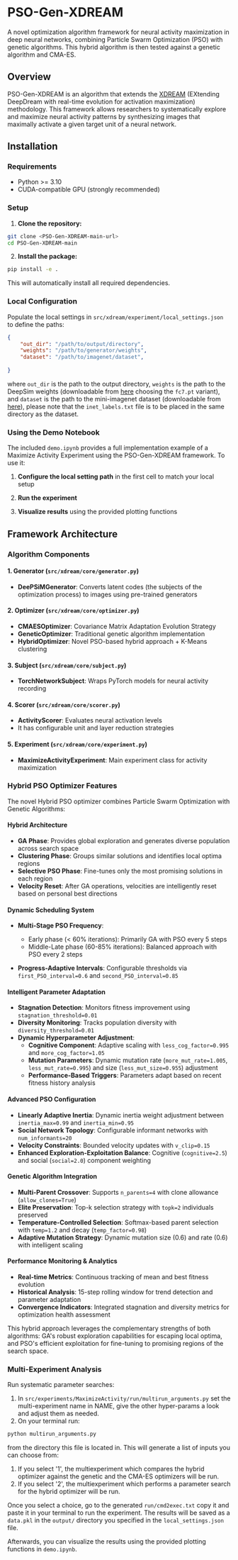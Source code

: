 # PSO-Gen-XDREAM

A novel optimization algorithm framework for neural activity maximization in deep neural networks, combining Particle Swarm Optimization (PSO) with genetic algorithms. This hybrid algorithm is then tested against a genetic algorithm and CMA-ES.

## Overview

PSO-Gen-XDREAM is an algorithm that extends the [XDREAM](https://klab.tch.harvard.edu/publications/PDFs/gk7791.pdf) (EXtending DeepDream with real-time evolution for activation maximization) methodology. This framework allows researchers to systematically explore and maximize neural activity patterns by synthesizing images that maximally activate a given target unit of a neural network.

## Installation

### Requirements

- Python >= 3.10
- CUDA-compatible GPU (strongly recommended)

### Setup

1. **Clone the repository:**
```bash
git clone <PSO-Gen-XDREAM-main-url>
cd PSO-Gen-XDREAM-main
```

2. **Install the package:**
```bash
pip install -e .
```

This will automatically install all required dependencies.

### Local Configuration

Populate the local settings in `src/xdream/experiment/local_settings.json` to define the paths:

```json
{
    "out_dir": "/path/to/output/directory",
    "weights": "/path/to/generator/weights", 
    "dataset": "/path/to/imagenet/dataset",
   
}
```
where `out_dir` is the path to the output directory, `weights` is the path to the DeepSim weights (downloadable from [here](https://drive.google.com/drive/folders/1sV54kv5VXvtx4om1c9kBPbdlNuurkGFi) choosing the `fc7.pt` variant), and `dataset` is the path to the mini-imagenet dataset (downloadable from [here](https://www.kaggle.com/datasets/arjunashok33/miniimagenet)), please note that the `inet_labels.txt` file is to be placed in the same directory as the dataset.




### Using the Demo Notebook

The included `demo.ipynb` provides a full implementation example of a Maximize Activity Experiment using the PSO-Gen-XDREAM framework. To use it:



1. **Configure the local setting path** in the first cell to match your local setup

2. **Run the experiment** 

3. **Visualize results** using the provided plotting functions

## Framework Architecture

### Algorithm Components

#### 1. **Generator** (`src/xdream/core/generator.py`)
- **DeePSiMGenerator**: Converts latent codes (the subjects of the optimization process) to images using pre-trained generators


#### 2. **Optimizer** (`src/xdream/core/optimizer.py`)
- **CMAESOptimizer**: Covariance Matrix Adaptation Evolution Strategy
- **GeneticOptimizer**: Traditional genetic algorithm implementation  
- **HybridOptimizer**: Novel PSO-based hybrid approach + K-Means clustering

#### 3. **Subject** (`src/xdream/core/subject.py`)
- **TorchNetworkSubject**: Wraps PyTorch models for neural activity recording


#### 4. **Scorer** (`src/xdream/core/scorer.py`)
- **ActivityScorer**: Evaluates neural activation levels
- It has configurable unit and layer reduction strategies

#### 5. **Experiment** (`src/xdream/core/experiment.py`)
- **MaximizeActivityExperiment**: Main experiment class for activity maximization


### Hybrid PSO Optimizer Features

The novel Hybrid PSO optimizer combines Particle Swarm Optimization with Genetic Algorithms:

#### **Hybrid Architecture**
- **GA Phase**: Provides global exploration and generates diverse population across search space
- **Clustering Phase**: Groups similar solutions and identifies local optima regions
- **Selective PSO Phase**: Fine-tunes only the most promising solutions in each region
- **Velocity Reset**: After GA operations, velocities are intelligently reset based on personal best directions

#### **Dynamic Scheduling System**
- **Multi-Stage PSO Frequency**: 
  - Early phase (< 60% iterations): Primarily GA with PSO every 5 steps
  - Middle-Late phase (60-85% iterations): Balanced approach with PSO every 2 steps  

- **Progress-Adaptive Intervals**: Configurable thresholds via `first_PSO_interval=0.6` and `second_PSO_interval=0.85`

#### **Intelligent Parameter Adaptation**
- **Stagnation Detection**: Monitors fitness improvement using `stagnation_threshold=0.01`
- **Diversity Monitoring**: Tracks population diversity with `diversity_threshold=0.01`
- **Dynamic Hyperparameter Adjustment**:
  - **Cognitive Component**: Adaptive scaling with `less_cog_factor=0.995` and `more_cog_factor=1.05`
  - **Mutation Parameters**: Dynamic mutation rate (`more_mut_rate=1.005`, `less_mut_rate=0.995`) and size (`less_mut_size=0.955`) adjustment
  - **Performance-Based Triggers**: Parameters adapt based on recent fitness history analysis

#### **Advanced PSO Configuration**
- **Linearly Adaptive Inertia**: Dynamic inertia weight adjustment between `inertia_max=0.99` and `inertia_min=0.95`
- **Social Network Topology**: Configurable informant networks with `num_informants=20`
- **Velocity Constraints**: Bounded velocity updates with `v_clip=0.15`
- **Enhanced Exploration-Exploitation Balance**: Cognitive (`cognitive=2.5`) and social (`social=2.0`) component weighting

#### **Genetic Algorithm Integration**
- **Multi-Parent Crossover**: Supports `n_parents=4` with clone allowance (`allow_clones=True`)
- **Elite Preservation**: Top-k selection strategy with `topk=2` individuals preserved
- **Temperature-Controlled Selection**: Softmax-based parent selection with `temp=1.2` and decay (`temp_factor=0.98`)
- **Adaptive Mutation Strategy**: Dynamic mutation size (0.6) and rate (0.6) with intelligent scaling

#### **Performance Monitoring & Analytics**
- **Real-time Metrics**: Continuous tracking of mean and best fitness evolution
- **Historical Analysis**: 15-step rolling window for trend detection and parameter adaptation
- **Convergence Indicators**: Integrated stagnation and diversity metrics for optimization health assessment



This hybrid approach leverages the complementary strengths of both algorithms: GA's robust exploration capabilities for escaping local optima, and PSO's efficient exploitation for fine-tuning to promising regions of the search space.

### Multi-Experiment Analysis

Run systematic parameter searches:

1. In `src/experiments/MaximizeActivity/run/multirun_arguments.py` set the multi-experiment name in NAME, give the other hyper-params a look and adjust them as needed.
2. On your terminal run:
```bash
python multirun_arguments.py
```
from the directory this file is located in. This will generate a list of inputs you can choose from:
1. If you select '1', the multiexperiment which compares the hybrid optimizer against the genetic and the CMA-ES optimizers will be run.
2. If you select '2', the multiexperiment which performs a parameter search for the hybrid optimizer will be run.

Once you select a choice, go to the generated `run/cmd2exec.txt` copy it and paste it in your terminal to run the experiment. The results will be saved as a `data.pkl` in the `output/` directory you specified in the `local_settings.json` file. 

Afterwards, you can visualize the results using the provided plotting functions in `demo.ipynb`.



